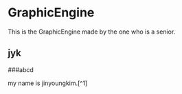 # GraphicEngine
This is the GraphicEngine made by the one who is a senior. 
## jyk

###abcd

my name is jinyoungkim.[^1]

